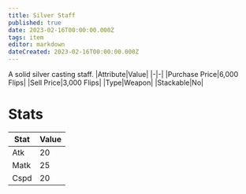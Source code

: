```yaml
---
title: Silver Staff
published: true
date: 2023-02-16T00:00:00.000Z
tags: item
editor: markdown
dateCreated: 2023-02-16T00:00:00.000Z
---
```


A solid silver casting staff.
|Attribute|Value|
|-|-|
|Purchase Price|6,000 Flips|
|Sell Price|3,000 Flips|
|Type|Weapon|
|Stackable|No|

# Stats
|Stat|Value|
|-|-|
|Atk|20|
|Matk|25|
|Cspd|20|
